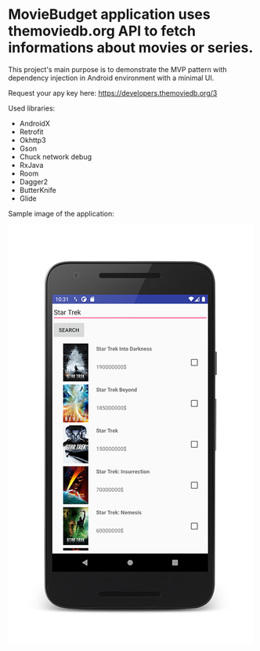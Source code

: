 # MovieBudget application uses themoviedb.org API to fetch informations about movies or series.

This project's main purpose is to demonstrate the MVP pattern with dependency injection in Android environment with a minimal UI.

Request your apy key here: https://developers.themoviedb.org/3

Used libraries: 
- AndroidX
- Retrofit
- Okhttp3
- Gson
- Chuck network debug
- RxJava
- Room
- Dagger2
- ButterKnife
- Glide

Sample image of the application: 

![sample image](images/sample_framed.png)